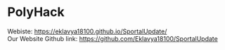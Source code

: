 # PolyHack

Webiste: https://eklavya18100.github.io/SportalUpdate/ <br/>
Our Website Github link: https://github.com/Eklavya18100/SportalUpdate
